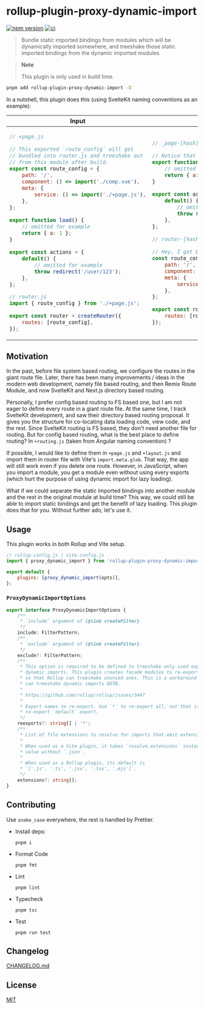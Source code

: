 # rollup-plugin-proxy-dynamic-import

[![npm version](https://img.shields.io/npm/v/rollup-plugin-proxy-dynamic-import)](https://www.npmjs.com/package/rollup-plugin-proxy-dynamic-import)
[![ci](https://github.com/ydcjeff/rollup-plugin-proxy-dynamic-import/actions/workflows/ci.yml/badge.svg)](https://github.com/ydcjeff/rollup-plugin-proxy-dynamic-import/actions/workflows/ci.yml)

> Bundle static imported bindings from modules which will be dynamically
> imported somewhere, and treeshake those static imported bindings from the
> dynamic imported modules

> **Note**
>
> This plugin is only used in build time.

```sh
pnpm add rollup-plugin-proxy-dynamic-import -D
```

In a nutshell, this plugin does this (using SvelteKit naming conventions as an
example):

<table>
<thead>
<tr>
<th>Input</th>
<th>Output</th>
</tr>
</thead>

<tbody>
<tr>
<td>

```js
// +page.js

// This exported `route_config` will get
// bundled into router.js and treeshake out
// from this module after build.
export const route_config = {
	path: '/',
	component: () => import('./comp.vue'),
	meta: {
		service: () => import('./+page.js'),
	},
};

export function load() {
	// omitted for example
	return { a: 1 };
}

export const actions = {
	default() {
		// omitted for example
		throw redirect('/user/123');
	},
};
```

```js
// router.js
import { route_config } from './+page.js';

export const router = createRouter({
	routes: [route_config],
});
```

</td>

<td>

```js
// _page-[hash].js

// Notice that there is no `route_config`
export function load() {
	// omitted for example
	return { a: 1 };
}

export const actions = {
	default() {
		// omitted for example
		throw redirect('/user/123');
	},
};
```

```js
// router-[hash].js

// Hey, I got bundled into router.js
const route_config = {
	path: '/',
	component: () => import('./comp-[hash].vue'),
	meta: {
		service: () => import('./_page-[hash].js'),
	},
};

export const router = createRouter({
	routes: [route_config],
});
```

</td>
</tr>
</tbody>
</table>

## Motivation

In the past, before file system based routing, we configure the routes in the
giant route file. Later, there has been many improvements / ideas in the modern
web development, namely file based routing, and then Remix Route Module, and now
SvelteKit and Next.js directory based routing.

Personally, I prefer config based routing to FS based one, but I am not eager to
define every route in a giant route file. At the same time, I track SvelteKit
development, and saw their directory based routing proposal. It gives you the
structure for co-locating data loading code, view code, and the rest. Since
SvelteKit routing is FS based, they don't need another file for routing. But for
config based routing, what is the best place to define routing? In `+routing.js`
(taken from Angular naming convention) ?

If possible, I would like to define them in `+page.js` and `+layout.js` and
import them in router file with Vite's `import.meta.glob`. That way, the app
will still work even if you delete one route. However, in JavaScript, when you
import a module, you get a module even without using every exports (which hurt
the purpose of using dynamic import for lazy loading).

What if we could separate the static imported bindings into another module and
the rest in the original module at build time? This way, we could still be able
to import static bindings and get the benefit of lazy loading. This plugin does
that for you. Without further ado, let's use it.

## Usage

This plugin works in both Rollup and Vite setup.

```js
// rollup.config.js / vite.config.js
import { proxy_dynamic_import } from 'rollup-plugin-proxy-dynamic-import';

export default {
	plugins: [proxy_dynamic_import(opts)],
};
```

### `ProxyDynamicImportOptions`

```ts
export interface ProxyDynamicImportOptions {
	/**
	 * `include` argument of {@link createFilter}.
	 */
	include: FilterPattern;
	/**
	 * `exclude` argument of {@link createFilter}.
	 */
	exclude?: FilterPattern;
	/**
	 * This option is required to be defined to treeshake only used exports in
	 * dynamic imports. This plugin creates facade modules to re-export used bindings
	 * so that Rollup can treeshake ununsed ones. This is a workaround until Rollup
	 * can treeshake dynamic imports OOTB.
	 *
	 * https://github.com/rollup/rollup/issues/3447
	 *
	 * Export names to re-export. Use `*` to re-export all, not that it does not
	 * re-export `default` export.
	 */
	reexports?: string[] | '*';
	/**
	 * List of file extensions to resolve for imports that omit extensions.
	 *
	 * When used as a Vite plugin, it takes `resolve.extensions` instead of given
	 * value without `.json`.
	 *
	 * When used as a Rollup plugin, its default is
	 * `['.js'. '.ts', '.jsx', '.tsx', '.mjs']`.
	 */
	extensions?: string[];
}
```

## Contributing

Use `snake_case` everywhere, the rest is handled by Prettier.

- Install deps:

  ```
  pnpm i
  ```

- Format Code

  ```
  pnpm fmt
  ```

- Lint

  ```
  pnpm lint
  ```

- Typecheck

  ```
  pnpm tsc
  ```

- Test

  ```
  pnpm run test
  ```

## Changelog

[CHANGELOG.md](https://github.com/ydcjeff/rollup-plugin-proxy-dynamic-import/blob/main/CHANGELOG.md)

## License

[MIT](./LICENSE)
